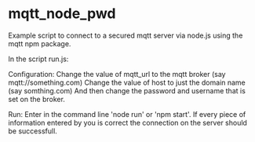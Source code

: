 # mqtt_node_pwd
Example script to connect to a secured mqtt server via node.js using the mqtt npm package.

In the script run.js:

Configuration:
Change the value of mqtt_url to the mqtt broker (say mqtt://something.com)
Change the value of host to just the domain name (say somthing.com)
And then change the password and username that is set on the broker.

Run:
Enter in the command line 'node run' or 'npm start'.
If every piece of information entered by you is correct the connection on the server should be successfull.
